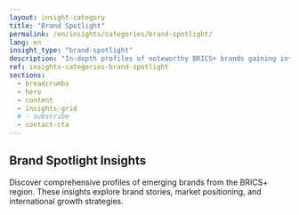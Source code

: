 ```yaml
---
layout: insight-category
title: "Brand Spotlight"
permalink: /en/insights/categories/brand-spotlight/
lang: en
insight_type: "brand-spotlight"
description: "In-depth profiles of noteworthy BRICS+ brands gaining international momentum."
ref: insights-categories-brand-spotlight
sections:
  - breadcrumbs
  - hero
  - content
  - insights-grid
  # - subscribe
  - contact-cta
---
```


## Brand Spotlight Insights

Discover comprehensive profiles of emerging brands from the BRICS+ region. These insights explore brand stories, market positioning, and international growth strategies.
